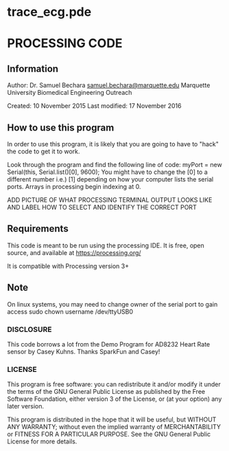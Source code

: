 
# trace_ecg.pde
# PROCESSING CODE
## Information
Author: Dr. Samuel Bechara
        samuel.bechara@marquette.edu
        Marquette University
        Biomedical Engineering Outreach

Created: 10 November 2015
Last modified: 17 November 2016

## How to use this program
In order to use this program, it is likely that you are going to have to "hack"
the code to get it to work.

Look through the program and find the following line of code:
  myPort = new Serial(this, Serial.list()[0], 9600);
You might have to change the [0] to a different number i.e.) [1] depending
on how your computer lists the serial ports. Arrays in processing begin indexing
at 0.

ADD PICTURE OF WHAT PROCESSING TERMINAL OUTPUT LOOKS LIKE AND LABEL HOW TO
SELECT AND IDENTIFY THE CORRECT PORT

## Requirements
This code is meant to be run using the processing IDE. It is free, open source,
and available at https://processing.org/

It is compatible with Processing version 3+

## Note
On linux systems, you may need to change owner of the serial port to gain access
sudo chown username /dev/ttyUSB0

### DISCLOSURE
This code borrows a lot from the Demo Program for AD8232 Heart Rate sensor by
Casey Kuhns. Thanks SparkFun and Casey!

### LICENSE
This program is free software: you can redistribute it and/or modify
it under the terms of the GNU General Public License as published by
the Free Software Foundation, either version 3 of the License, or
(at your option) any later version.

This program is distributed in the hope that it will be useful,
but WITHOUT ANY WARRANTY; without even the implied warranty of
MERCHANTABILITY or FITNESS FOR A PARTICULAR PURPOSE.  See the
GNU General Public License for more details.
